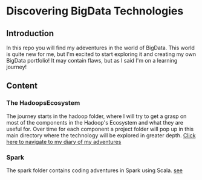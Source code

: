 # Discovering BigData Technologies
## Introduction
In this repo you will find my adeventures in the world of BigData. 
This world is quite new for me, but I'm excited to start exploring it and creating my own BigData portfolio! It may contain flaws, but as I said I'm on a learning journey!

## Content
### The HadoopsEcosystem
The journey starts in the hadoop folder, where I will try to get a grasp on most of the components in the Hadoop's Ecosystem and  what they are useful for. Over time for each component a project folder will pop up in this main directory where the technology will be explored in greater depth.
[Click here to navigate to my diary of my adventures](https://github.com/msnm/DiscoveringBigData/blob/master/hadoop/notes/HadoopsEcosystem.md)
  
### Spark
The spark folder contains coding adventures in Spark using Scala. 
[see](https://github.com/msnm/DiscoveringBigData/blob/master/spark/code/helloworld/README.md)


